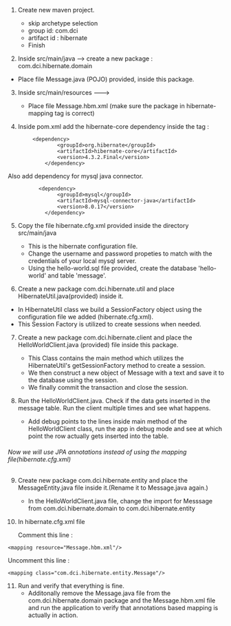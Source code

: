 1. Create new maven project.
	- skip archetype selection
	- group id: com.dci
	- artifact id : hibernate  
	- Finish


2. Inside src/main/java --> create a new package : com.dci.hibernate.domain
  - Place file Message.java (POJO) provided, inside this package.


3. Inside src/main/resources --->
	- Place file Message.hbm.xml (make sure the package in hibernate-mapping tag is correct)


4. Inside pom.xml add the hibernate-core dependency inside the <dependencies> tag :
```
        <dependency>
  				<groupId>org.hibernate</groupId>
  				<artifactId>hibernate-core</artifactId>
  				<version>4.3.2.Final</version>
  			</dependency>  
```
Also add dependency for mysql java connector.
```
          <dependency>
        		<groupId>mysql</groupId>
        		<artifactId>mysql-connector-java</artifactId>
        		<version>8.0.17</version>
    		</dependency>
```             

5. Copy the file hibernate.cfg.xml provided inside the directory src/main/java
	- This is the hibernate configuration file.
	- Change the username and password propeties to match with the credentials of your local mysql server.
	- Using the hello-world.sql file provided, create the database 'hello-world' and table 'message'.


6. Create a new package com.dci.hibernate.util and place HibernateUtil.java(provided) inside it.
  - In HibernateUtil class we build a SessionFactory object using the configuration file we added (hibernate.cfg.xml).
  - This Session Factory is utilized to create sessions when needed.


7. Create a new package com.dci.hibernate.client and place the HelloWorldClient.java (provided) file inside this package.
	- This Class contains the main method which utilizes the HibernateUtil's getSessionFactory method to create a session.
	- We then construct a new object of Message with a text and save it to the database using the session.
	- We finally commit the transaction and close the session.


8. Run the HelloWorldClient.java. Check if the data gets inserted in the message table. Run the client multiple times and see what happens.
	- Add debug points to the lines inside main method of the HelloWorldClient class, run the app in debug mode and see at which point the row actually gets inserted into the table.



###### Now we will use JPA annotations instead of using the mapping file(hibernate.cfg.xml)

9. Create new package com.dci.hibernate.entity and place the MessageEntity.java file inside it.(Rename it to Message.java again.)
	- In the HelloWorldClient.java file, change the import for Messsage from com.dci.hibernate.domain to com.dci.hibernate.entity


10. In hibernate.cfg.xml file  

	Comment this line :
```
<mapping resource="Message.hbm.xml"/>
```
  Uncomment this line :
```
<mapping class="com.dci.hibernate.entity.Message"/>
```

11. Run and verify that everything is fine.
	- Additonally remove the Message.java file from the com.dci.hibernate.domain package and the Message.hbm.xml file and run the application to verify that annotations based mapping is actually in action.
